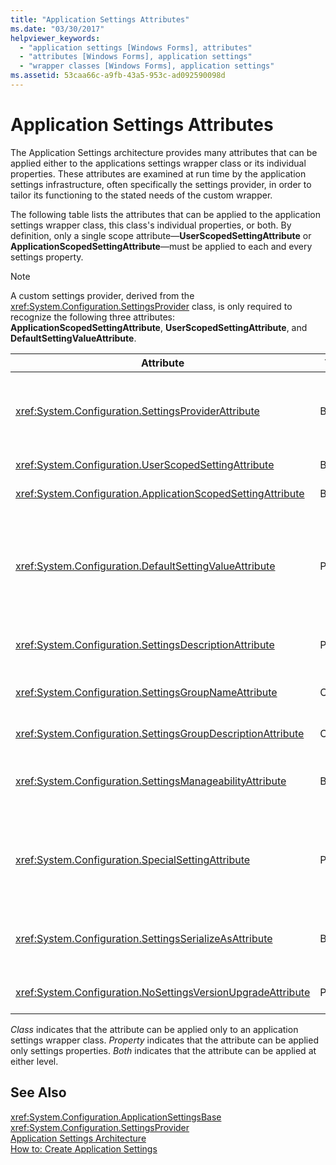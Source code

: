 ```yaml
---
title: "Application Settings Attributes"
ms.date: "03/30/2017"
helpviewer_keywords: 
  - "application settings [Windows Forms], attributes"
  - "attributes [Windows Forms], application settings"
  - "wrapper classes [Windows Forms], application settings"
ms.assetid: 53caa66c-a9fb-43a5-953c-ad092590098d
---
```

# Application Settings Attributes
The Application Settings architecture provides many attributes that can be applied either to the applications settings wrapper class or its individual properties. These attributes are examined at run time by the application settings infrastructure, often specifically the settings provider, in order to tailor its functioning to the stated needs of the custom wrapper.  

 The following table lists the attributes that can be applied to the application settings wrapper class, this class's individual properties, or both. By definition, only a single scope attribute—**UserScopedSettingAttribute** or **ApplicationScopedSettingAttribute**—must be applied to each and every settings property.  

> [!NOTE]
>  A custom settings provider, derived from the <xref:System.Configuration.SettingsProvider> class, is only required to recognize the following three attributes: **ApplicationScopedSettingAttribute**, **UserScopedSettingAttribute**, and **DefaultSettingValueAttribute**.  


|Attribute|Target|Description|  
|---------------|------------|-----------------|  
|<xref:System.Configuration.SettingsProviderAttribute>|Both|Specifies the short name of the settings provider to use for persistence.<br /><br /> If this attribute is not supplied, the default provider, <xref:System.Configuration.LocalFileSettingsProvider>, is assumed.|  
|<xref:System.Configuration.UserScopedSettingAttribute>|Both|Defines a property as a user-scoped application setting.|  
|<xref:System.Configuration.ApplicationScopedSettingAttribute>|Both|Defines a property as an application-scoped application setting.|  
|<xref:System.Configuration.DefaultSettingValueAttribute>|Property|Specifies a string that can be deserialized by the provider into the hard-coded default value for this property.<br /><br /> The <xref:System.Configuration.LocalFileSettingsProvider> does not require this attribute, and will override any value provided by this attribute if there is a value already persisted.|  
|<xref:System.Configuration.SettingsDescriptionAttribute>|Property|Provides the descriptive test for an individual setting, used primarily by run-time and design-time tools.|  
|<xref:System.Configuration.SettingsGroupNameAttribute>|Class|Provides an explicit name for a settings group. If this attribute is missing, <xref:System.Configuration.ApplicationSettingsBase> uses the wrapper class name.|  
|<xref:System.Configuration.SettingsGroupDescriptionAttribute>|Class|Provides the descriptive test for a settings group, used primarily by run-time and design-time tools.|  
|<xref:System.Configuration.SettingsManageabilityAttribute>|Both|Specifies zero or more manageability services that should be provided to the settings group or property. The available services are described by the <xref:System.Configuration.SettingsManageability> enumeration.|  
|<xref:System.Configuration.SpecialSettingAttribute>|Property|Indicates that a setting belongs to a special, predefined category, such as a connection string, that suggests special processing by the settings provider. The predefined categories for this attribute are defined by the <xref:System.Configuration.SpecialSetting> enumeration.|  
|<xref:System.Configuration.SettingsSerializeAsAttribute>|Both|Specifies a preferred serialization mechanism for a settings group or property. The available serialization mechanisms are defined by the <xref:System.Configuration.SettingsSerializeAs> enumeration.|  
|<xref:System.Configuration.NoSettingsVersionUpgradeAttribute>|Property|Specifies that a settings provider should disable all application upgrade functionality for the marked property.|  

 *Class* indicates that the attribute can be applied only to an application settings wrapper class. *Property* indicates that the attribute can be applied only settings properties. *Both* indicates that the attribute can be applied at either level.  

## See Also  
 <xref:System.Configuration.ApplicationSettingsBase>  
 <xref:System.Configuration.SettingsProvider>  
 [Application Settings Architecture](../../../../docs/framework/winforms/advanced/application-settings-architecture.md)  
 [How to: Create Application Settings](http://msdn.microsoft.com/library/53b3af80-1c02-4e35-99c6-787663148945)
